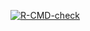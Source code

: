 <!-- badges: start -->
  [![R-CMD-check](https://github.com/hussnainali1/lab5AdvanceR/actions/workflows/R-CMD-check.yaml/badge.svg)](https://github.com/hussnainali1/lab5AdvanceR/actions/workflows/R-CMD-check.yaml)
  <!-- badges: end -->
